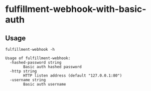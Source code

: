 # fulfillment-webhook-with-basic-auth

## Usage

```
fulfillment-webhook -h
```
```
Usage of fulfillment-webhook:
  -hashed-password string
    	Basic auth hashed password
  -http string
    	HTTP listen address (default "127.0.0.1:80")
  -username string
    	Basic auth username
```
